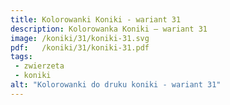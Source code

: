 ```yaml
---
title: Kolorowanki Koniki - wariant 31
description: Kolorowanka Koniki – wariant 31
image: /koniki/31/koniki-31.svg
pdf:   /koniki/31/koniki-31.pdf
tags:
 - zwierzeta
 - koniki
alt: "Kolorowanki do druku koniki - wariant 31"
---
```


